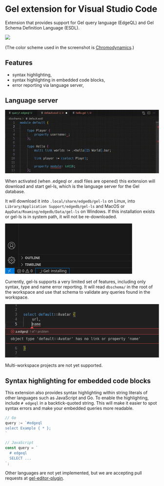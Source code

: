 # Gel extension for Visual Studio Code

Extension that provides support for Gel query language (EdgeQL) and Gel Schema Definition Language (ESDL).

![](https://geldata.github.io/gel-editor-plugin/edgedb-st.png)

(The color scheme used in the screenshot is
[Chromodynamics](https://github.com/MagicStack/Chromodynamics).)

## Features

- syntax highlighting,
- syntax highlighting in embedded code blocks,
- error reporting via language server,

## Language server

![](./readmes/vscode-gel-ls.gif)

When activated (when .edgeql or .esdl files are opened) this extension will
download and start gel-ls, which is the language server for the Gel database.

It will download it into `.local/share/edgedb/gel-ls` on Linux,
into `Library/Application Support/edgedb/gel-ls` and MacOS
or `AppData/Roaming/edgedb/Data/gel-ls` on Windows.
If this installation exists or gel-ls is in system path,
it will not be re-downloaded.

![](./readmes/vscode-status-bar.png)

Currently, gel-ls supports a very limited set of features, including only
syntax, type and name error reporting.
It will read `dbschema/` in the root of the workspace and use that schema
to validate any queries found in the workspace.

![](./readmes/vscode-name-error.png)

Multi-workspace projects are not yet supported.

## Syntax highlighting for embedded code blocks

This extension also provides syntax highlighting within string literals of other languages such as JavaScript and Go.
To enable the highlighting, include `# edgeql` in a backtick-quoted string.
This will make it easier to spot syntax errors and make your embedded queries more readable.

```go
// Go
query := `#edgeql
select Example { * };
`
```

```javascript
// JavaScript
const query = `
  # edgeql
  SELECT ... 
`;
```

Other languages are not yet implemented, but we are accepting pull requests at [gel-editor-plugin](https://github.com/gel/gel-editor-plugin).